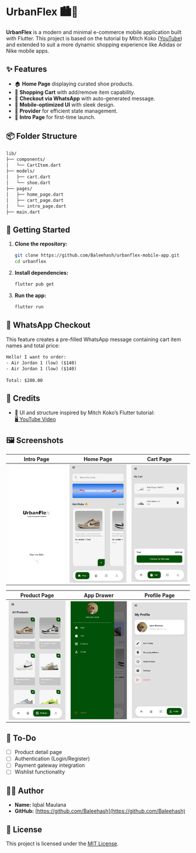 # UrbanFlex 🏙️👟

**UrbanFlex** is a modern and minimal e-commerce mobile application built with Flutter. This project is based on the tutorial by Mitch Koko ([YouTube](https://www.youtube.com/watch?v=UcwsuZP071Y)) and extended to suit a more dynamic shopping experience like Adidas or Nike mobile apps.

## ✨ Features

- 🏠 **Home Page** displaying curated shoe products.
- 🛒 **Shopping Cart** with add/remove item capability.
- 💬 **Checkout via WhatsApp** with auto-generated message.
- 📱 **Mobile-optimized UI** with sleek design.
- 🔧 **Provider** for efficient state management.
- 🚀 **Intro Page** for first-time launch.

## 📦 Folder Structure

```
lib/
├── components/
│   └── CartItem.dart
├── models/
│   ├── cart.dart
│   └── shoe.dart
├── pages/
│   ├── home_page.dart
│   ├── cart_page.dart
│   └── intro_page.dart
├── main.dart
```

## 🚀 Getting Started

1. **Clone the repository:**
   ```bash
   git clone https://github.com/Baleehash/urbanflex-mobile-app.git
   cd urbanflex
   ```

2. **Install dependencies:**
   ```bash
   flutter pub get
   ```

3. **Run the app:**
   ```bash
   flutter run
   ```

## 📲 WhatsApp Checkout

This feature creates a pre-filled WhatsApp message containing cart item names and total price:
```
Hello! I want to order:
- Air Jordan 1 (low) ($140)
- Air Jordan 1 (low) ($140)

Total: $280.00
```

## 🙌 Credits

- 🧠 UI and structure inspired by Mitch Koko’s Flutter tutorial:  
  [🖥️ YouTube Video](https://www.youtube.com/watch?v=UcwsuZP071Y)

## 🖼️ Screenshots

| Intro Page | Home Page | Cart Page |
|------------|-----------|-----------|
| <img src="https://raw.githubusercontent.com/Baleehash/urbanflex-mobile-app/main/screenshoots/intro-page.jpg" width="250"/> | <img src="https://raw.githubusercontent.com/Baleehash/urbanflex-mobile-app/main/screenshoots/Homepage.jpg" width="250"/> | <img src="https://raw.githubusercontent.com/Baleehash/urbanflex-mobile-app/main/screenshoots/cart-page.jpg" width="250"/> |

| Product Page | App Drawer | Profile Page |
|--------------|------------|--------------|
| <img src="https://raw.githubusercontent.com/Baleehash/urbanflex-mobile-app/main/screenshoots/product-page.jpg" width="250"/> | <img src="https://raw.githubusercontent.com/Baleehash/urbanflex-mobile-app/main/screenshoots/app-drawer.jpg" width="250"/> | <img src="https://raw.githubusercontent.com/Baleehash/urbanflex-mobile-app/main/screenshoots/profile.jpg" width="250"/> |


## 🔮 To-Do

- [ ] Product detail page  
- [ ] Authentication (Login/Register)  
- [ ] Payment gateway integration  
- [ ] Wishlist functionality  

## 👨‍💻 Author

- **Name:** Iqbal Maulana  
- **GitHub:** [https://github.com/Baleehash](https://github.com/Baleehash)

## 📄 License

This project is licensed under the [MIT License](./LICENSE).


